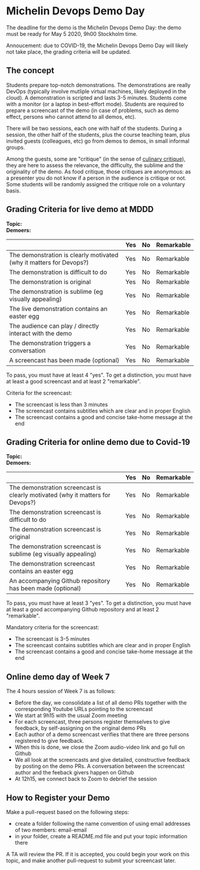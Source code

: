 # Michelin Devops Demo Day

The deadline for the demo is the Michelin Devops Demo Day: the demo must be ready for May 5 2020, 9h00 Stockholm time.

Annoucement: due to COVID-19, the Michelin Devops Demo Day will likely not take place, the grading criteria will be updated.

## The concept

Students prepare top-notch demonstrations. The demonstrations are really DevOps (typically involve mutliple virtual machines, likely deployed in the cloud). A demonstration is scripted and lasts 3-5 minutes. Students come with a monitor (or a laptop in best-effort mode). Students are required to prepare a screencast of the demo (in case of problems, such as demo effect, persons who cannot attend to all demos, etc).

There will be two sessions, each one  with half of the students. During a session, the other half of the students, plus the course teaching team, plus invited guests (colleagues, etc) go from demos to demos, in small informal groups. 

Among the guests, some are "critique" (in the sense of [culinary critique](https://en.wikipedia.org/wiki/Food_critic)), they are here to assess the relevance, the difficulty, the sublime and the originality of the demo. As food critique, those critiques are anonymous: as a presenter you do not know if a person in the audience is critique or not.  Some students will be randomly assigned the critique role on a voluntary basis.


## Grading Criteria for live demo at MDDD

**Topic:**  
**Demoers:**

|                                             | Yes | No | Remarkable |
|-------------------------------------------- | ----|----|-------------|
|The demonstration is clearly motivated (why it matters for Devops?) | Yes | No | Remarkable |
|The demonstration is difficult to do | Yes | No | Remarkable |
|The demonstration is original | Yes | No | Remarkable |
|The demonstration is sublime (eg visually appealing) | Yes | No | Remarkable |
|The live demonstration contains an easter egg | Yes | No | Remarkable |
|The audience can play / directly interact with the demo  | Yes | No | Remarkable |
|The demonstration triggers a conversation  | Yes | No | Remarkable |
|A screencast has been made (optional) | Yes | No | Remarkable |

To pass, you must have at least 4 "yes".
To get a distinction, you must have at least a good screencast and at least 2 "remarkable".

Criteria for the screencast:
* The screencast is less than 3 minutes
* The screencast contains subtitles which are clear and in proper English
* The screencast contains a good and concise take-home message at the end

## Grading Criteria for online demo due to Covid-19

**Topic:**  
**Demoers:**

|                                             | Yes | No | Remarkable |
|-------------------------------------------- | ----|----|-------------|
|The demonstration screencast is clearly motivated (why it matters for Devops?) | Yes | No | Remarkable |
|The demonstration screencast is difficult to do | Yes | No | Remarkable |
|The demonstration screencast is original | Yes | No | Remarkable |
|The demonstration screencast is sublime (eg visually appealing) | Yes | No | Remarkable |
|The demonstration screencast contains an easter egg | Yes | No | Remarkable |
|An accompanying Github repository has been made (optional) | Yes | No | Remarkable |

To pass, you must have at least 3 "yes".
To get a distinction, you must have at least a good accompanying Github repository and at least 2 "remarkable".

Mandatory criteria for the screencast:
* The screencast is 3-5 minutes
* The screencast contains subtitles which are clear and in proper English
* The screencast contains a good and concise take-home message at the end

## Online demo day of Week 7

The 4 hours session of Week 7 is as follows:

* Before the day, we consolidate a list of all demo PRs together with the corresponding Youtube URLs pointing to the screencast
* We start at 9h15 with the usual Zoom meeting
* For each screencast, three persons register themselves to give feedback, by self-assigning on the original demo PRs
* Each author of a demo screencast verifies that there are three persons registered to give feedback.
* When this is done, we close the Zoom audio-video link and go full on Github
* We all look at the screencasts and give detailed, constructive feedback by posting on the demo PRs. A conversation between the screencast author and the feeback givers happen on Github
* At 12h15, we connect back to Zoom to debrief the session


## How to Register your Demo

Make a pull-request based on the following steps:

- create a folder following the name convention of using email addresses of two members: email-email
- in your folder, create a README.md file and put your topic information there

A TA will review the PR. If it is accepted, you could begin your work on this topic, and make another pull-request to submit your screencast later.
